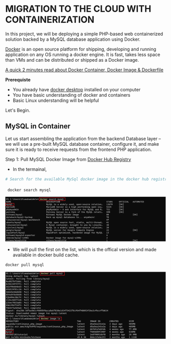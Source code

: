 # MIGRATION TO THE СLOUD WITH CONTAINERIZATION

In this project, we will be deploying a simple PHP-based web containerized solution backed by a MySQL database application using Docker.

[Docker](https://docs.docker.com/get-started/overview/) is an open source platform for shipping, developing and running application on any OS running a docker engine. It is fast, takes less space than VMs and can be distributed or shipped as a Docker image.

[A quick 2 minutes read about Docker Container, Docker Image & Dockerfile](https://dev.to/oayanda/getting-started-docker-container-docker-image-dockerfile-2oj9)

**Prerequiste**

- You already have [docker desktop](https://docs.docker.com/desktop/) installed on your computer
- You have basic understanding of docker and containers
- Basic Linux understanding will be helpful

Let's Begin.

## MySQL in Container

Let us start assembling the application from the backend Database layer – we will use a pre-built MySQL database container, configure it, and make sure it is ready to receive requests from the frontend PHP application.

Step 1: Pull MySQL Docker Image from [Docker Hub Registry](https://hub.docker.com/)

- In the termainal, 

```bash
# Search for the available MySql docker image in the docker hub registry
 
 docker search mysql
 ```

 ![docker search](./images/1.png)

- We will pull the first on the list, which is the offical version and made available in docker build cache.

```bash
docker pull mysql
```

![docker image pull](./images/2.png)


